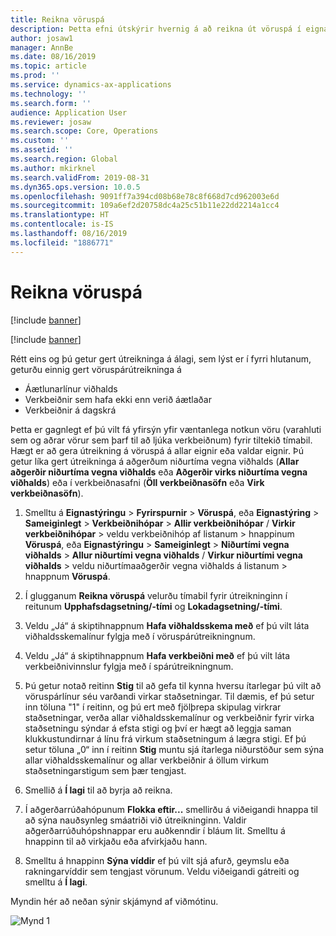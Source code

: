 ```yaml
---
title: Reikna vöruspá
description: Þetta efni útskýrir hvernig á að reikna út vöruspá í eignastýringu.
author: josaw1
manager: AnnBe
ms.date: 08/16/2019
ms.topic: article
ms.prod: ''
ms.service: dynamics-ax-applications
ms.technology: ''
ms.search.form: ''
audience: Application User
ms.reviewer: josaw
ms.search.scope: Core, Operations
ms.custom: ''
ms.assetid: ''
ms.search.region: Global
ms.author: mkirknel
ms.search.validFrom: 2019-08-31
ms.dyn365.ops.version: 10.0.5
ms.openlocfilehash: 9091ff7a394cd08b68e78c8f668d7cd962003e6d
ms.sourcegitcommit: 109a6ef2d20758dc4a25c51b11e22dd2214a1cc4
ms.translationtype: HT
ms.contentlocale: is-IS
ms.lasthandoff: 08/16/2019
ms.locfileid: "1886771"
---
```

# <a name="calculate-item-forecast"></a>Reikna vöruspá

[!include [banner](../../includes/banner.md)]

[!include [banner](../../includes/preview-banner.md)]

Rétt eins og þú getur gert útreikninga á álagi, sem lýst er í fyrri hlutanum, geturðu einnig gert vöruspárútreikninga á

- Áætlunarlínur viðhalds  
- Verkbeiðnir sem hafa ekki enn verið áætlaðar  
- Verkbeiðnir á dagskrá

Þetta er gagnlegt ef þú vilt fá yfirsýn yfir væntanlega notkun vöru (varahluti sem og aðrar vörur sem þarf til að ljúka verkbeiðnum) fyrir tiltekið tímabil. Hægt er að gera útreikning á vöruspá á allar eignir eða valdar eignir. Þú getur líka gert útreikninga á aðgerðum niðurtíma vegna viðhalds (**Allar aðgerðir niðurtíma vegna viðhalds** eða **Aðgerðir virks niðurtíma vegna viðhalds**) eða í verkbeiðnasafni (**Öll verkbeiðnasöfn** eða **Virk verkbeiðnasöfn**).

1. Smelltu á **Eignastýringu** > **Fyrirspurnir** > **Vöruspá**, eða **Eignastýring** > **Sameiginlegt** > **Verkbeiðnihópar** > **Allir verkbeiðnihópar** / **Virkir verkbeiðnihópar** > veldu verkbeiðnihóp af listanum > hnappinum **Vöruspá**, eða **Eignastýringu** > **Sameiginlegt** > **Niðurtími vegna viðhalds** > **Allur niðurtími vegna viðhalds** / **Virkur niðurtími vegna viðhalds** > veldu niðurtímaaðgerðir vegna viðhalds á listanum > hnappnum **Vöruspá**.

2. Í glugganum **Reikna vöruspá** velurðu tímabil fyrir útreikninginn í reitunum **Upphafsdagsetning/-tími** og **Lokadagsetning/-tími**.

3. Veldu „Já“ á skiptihnappnum **Hafa viðhaldsskema með** ef þú vilt láta viðhaldsskemalínur fylgja með í vöruspárútreikningnum.

4. Veldu „Já“ á skiptihnappnum **Hafa verkbeiðni með** ef þú vilt láta verkbeiðnivinnslur fylgja með í spárútreikningnum.

5. Þú getur notað reitinn **Stig** til að gefa til kynna hversu ítarlegar þú vilt að vöruspárlínur séu varðandi virkar staðsetningar. Til dæmis, ef þú setur inn töluna "1" í reitinn, og þú ert með fjölþrepa skipulag virkrar staðsetningar, verða allar viðhaldsskemalínur og verkbeiðnir fyrir virka staðsetningu sýndar á efsta stigi og því er hægt að leggja saman klukkustundirnar á línu frá virkum staðsetningum á lægra stigi. Ef þú setur töluna „0“ inn í reitinn **Stig** muntu sjá ítarlega niðurstöður sem sýna allar viðhaldsskemalínur og allar verkbeiðnir á öllum virkum staðsetningarstigum sem þær tengjast.

6. Smellið á **Í lagi** til að byrja að reikna.

7. Í aðgerðarrúðahópunum **Flokka eftir...** smellirðu á viðeigandi hnappa til að sýna nauðsynleg smáatriði við útreikninginn. Valdir aðgerðarrúðuhópshnappar eru auðkenndir í bláum lit. Smelltu á hnappinn til að virkjaðu eða afvirkjaðu hann.

8. Smelltu á hnappinn **Sýna víddir** ef þú vilt sjá afurð, geymslu eða rakningarvíddir sem tengjast vörunum. Veldu viðeigandi gátreiti og smelltu á **Í lagi**.

Myndin hér að neðan sýnir skjámynd af viðmótinu.

![Mynd 1](media/02-capacity-planning.png)
